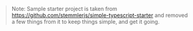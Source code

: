 > Note: Sample starter project is taken from https://github.com/stemmlerjs/simple-typescript-starter and removed a few things from it to keep things simple, and get it going.